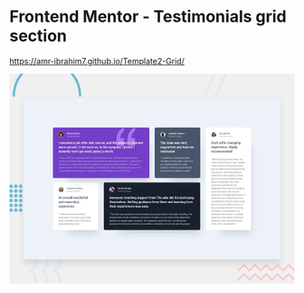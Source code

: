 # Frontend Mentor - Testimonials grid section
https://amr-ibrahim7.github.io/Template2-Grid/

![Design preview for the Testimonials grid section coding challenge](./design/desktop-preview.jpg)
